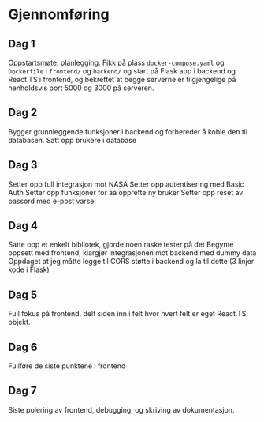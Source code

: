 # Gjennomføring

## Dag 1

Oppstartsmøte, planlegging. Fikk på plass `docker-compose.yaml` og `Dockerfile` i `frontend/` og `backend/` og start på Flask app i backend og React.TS i frontend, og bekreftet at begge serverne er tilgjengelige på henholdsvis port 5000 og 3000 på serveren.

## Dag 2

Bygger grunnleggende funksjoner i backend og forbereder å koble den til databasen. Satt opp brukere i database

## Dag 3

Setter opp full integrasjon mot NASA
Setter opp autentisering med Basic Auth
Setter opp funksjoner for aa opprette ny bruker
Setter opp reset av passord med e-post varsel

## Dag 4

Satte opp et enkelt bibliotek, gjorde noen raske tester på det
Begynte oppsett med frontend, klargjør integrasjonen mot backend med dummy data
Oppdaget at jeg måtte legge til CORS støtte i backend og la til dette (3 linjer kode i Flask)

## Dag 5

Full fokus på frontend, delt siden inn i felt hvor hvert felt er eget React.TS objekt.

## Dag 6

Fullføre de siste punktene i frontend

## Dag 7

Siste polering av frontend, debugging, og skriving av dokumentasjon.
